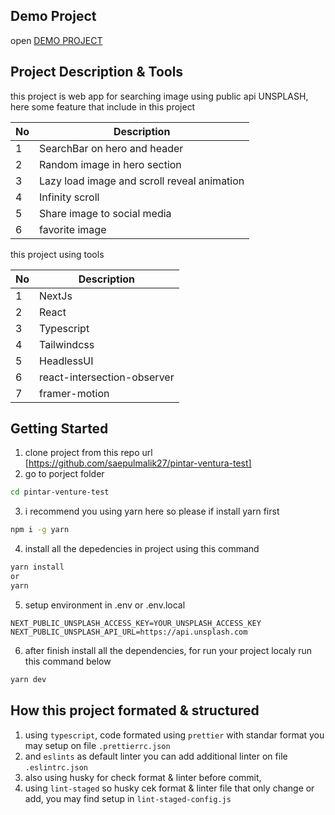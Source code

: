 ## Demo Project

open [DEMO PROJECT](https://pintar-ventura-test.vercel.app/)

## Project Description & Tools

this project is web app for searching image using public api UNSPLASH, here some feature that include in this project

| No  | Description                                 |
| --- | ------------------------------------------- |
| 1   | SearchBar on hero and header                |
| 2   | Random image in hero section                |
| 3   | Lazy load image and scroll reveal animation |
| 4   | Infinity scroll                             |
| 5   | Share image to social media                 |
| 6   | favorite image                              |

this project using tools

| No  | Description                 |
| --- | --------------------------- |
| 1   | NextJs                      |
| 2   | React                       |
| 3   | Typescript                  |
| 4   | Tailwindcss                 |
| 5   | HeadlessUI                  |
| 6   | react-intersection-observer |
| 7   | framer-motion               |

## Getting Started

1. clone project from this repo url [https://github.com/saepulmalik27/pintar-ventura-test]
2. go to porject folder

```bash
cd pintar-venture-test
```

3. i recommend you using yarn here so please if install yarn first

```bash
npm i -g yarn
```

4. install all the depedencies in project using this command

```bash
yarn install
or
yarn
```

5. setup environment in .env or .env.local

```
NEXT_PUBLIC_UNSPLASH_ACCESS_KEY=YOUR_UNSPLASH_ACCESS_KEY
NEXT_PUBLIC_UNSPLASH_API_URL=https://api.unsplash.com
```

6. after finish install all the dependencies, for run your project localy run this command below

```bash
yarn dev
```

## How this project formated & structured

1. using `typescript`, code formated using `prettier` with standar format you may setup on file `.prettierrc.json`
2. and `eslints` as default linter you can add additional linter on file `.eslintrc.json`
3. also using husky for check format & linter before commit,
4. using `lint-staged` so husky cek format & linter file that only change or add, you may find setup in `lint-staged-config.js`
